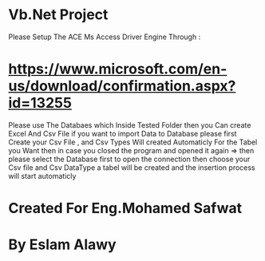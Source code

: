 # Vb.Net Project
 Please Setup The ACE Ms Access Driver Engine Through : 
# https://www.microsoft.com/en-us/download/confirmation.aspx?id=13255
 Please use The Databaes which Inside Tested Folder then you Can create Excel And Csv File
 if you want to import Data to Database
 please first Create your Csv File , and Csv Types Will created Automaticly For the Tabel you Want
 then in case you closed the program and opened it again => then please select the Database first to open the connection
 then choose your Csv file and Csv DataType
 a tabel will be created and the insertion process will start automaticly
 
 
# Created For Eng.Mohamed Safwat
# By Eslam Alawy

